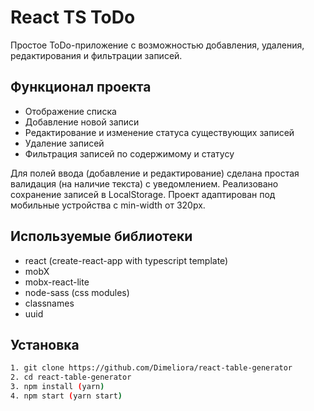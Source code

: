 # React TS ToDo

Простое ToDo-приложение с возможностью добавления, удаления, редактирования и фильтрации записей.

## Функционал проекта
- Отображение списка
- Добавление новой записи
- Редактирование и изменение статуса существующих записей
- Удаление записей
- Фильтрация записей по содержимому и статусу

Для полей ввода (добавление и редактирование) сделана простая валидация (на наличие текста) с уведомлением.
Реализовано сохранение записей в LocalStorage.
Проект адаптирован под мобильные устройства с min-width от 320px.

## Используемые библиотеки
- react (create-react-app with typescript template)
- mobX
- mobx-react-lite
- node-sass (css modules)
- classnames
- uuid

## Установка
```bash
1. git clone https://github.com/Dimeliora/react-table-generator
2. cd react-table-generator
3. npm install (yarn)
4. npm start (yarn start)
```